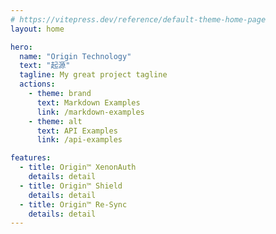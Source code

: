```yaml
---
# https://vitepress.dev/reference/default-theme-home-page
layout: home

hero:
  name: "Origin Technology"
  text: "起源"
  tagline: My great project tagline
  actions:
    - theme: brand
      text: Markdown Examples
      link: /markdown-examples
    - theme: alt
      text: API Examples
      link: /api-examples

features:
  - title: Origin™ XenonAuth 
    details: detail
  - title: Origin™ Shield
    details: detail
  - title: Origin™ Re-Sync
    details: detail
---
```


